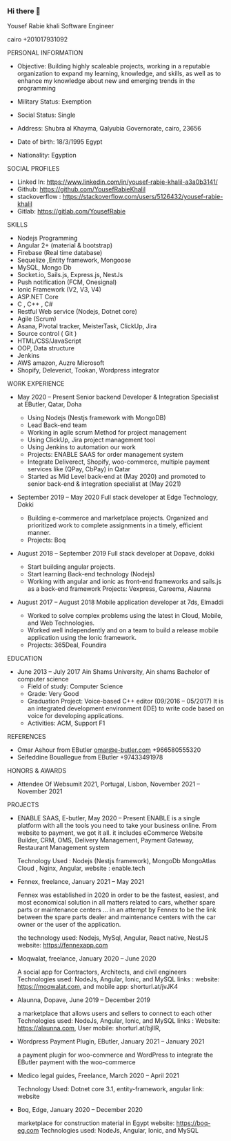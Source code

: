
### Hi there 👋

Yousef Rabie khali
Software Engineer

cairo
+201017931092

PERSONAL INFORMATION
* Objective: Building highly scaleable projects, working in a reputable organization to expand my learning, knowledge, and skills, as well as to enhance my knowledge about new and emerging trends in the programming
* Military Status: Exemption                                   
* Social Status: Single

 * Address: Shubra al Khayma, Qalyubia Governorate, cairo, 23656
 * Date of birth: 18/3/1995 Egypt
 * Nationality: Egyption

SOCIAL PROFILES
  * Linked In: https://www.linkedin.com/in/yousef-rabie-khalil-a3a0b3141/
  * Github: https://github.com/YousefRabieKhalil
  * stackoverflow : https://stackoverflow.com/users/5126432/yousef-rabie-khalil
  * Gitlab: https://gitlab.com/YousefRabie


SKILLS
 * Nodejs Programming
 * Angular 2+ (material & bootstrap)
 * Firebase (Real time database)
 * Sequelize ,Entity framework,  Mongoose
 * MySQL, Mongo Db
 * Socket.io, Sails.js, Express.js, NestJs
 * Push notification (FCM, Onesignal)
 * Ionic Framework (V2, V3, V4)
 * ASP.NET Core
 * C , C++ , C#
 * Restful Web service (Nodejs, Dotnet core)
 * Agile (Scrum)
 * Asana, Pivotal tracker, MeisterTask, ClickUp, Jira
 * Source control ( Git )
 * HTML/CSS/JavaScript
 * OOP, Data structure
 * Jenkins
 * AWS amazon, Auzre Microsoft
 * Shopify, Deleverict, Tookan, Wordpress integrator

WORK EXPERIENCE
  * May 2020 – Present
    Senior backend Developer & Integration Specialist at EButler, Qatar, Doha
      
	  * Using Nodejs (Nestjs framework with MongoDB)
	 * Lead Back-end team
	 * Working in agile scrum Method for project management
	 * Using ClickUp, Jira project management tool
	 * Using Jenkins to automation our work
	 * Projects: ENABLE SAAS for order management system
	  * Integrate Deliverect, Shopify, woo-commerce, multiple payment services like (QPay, CbPay) in Qatar
	  * Started as Mid Level back-end at (May 2020) and promoted to senior back-end &amp; integration specialist at (May 2021)


  * September 2019 – May 2020
    Full stack developer at Edge Technology, Dokki
      
	*  Building e-commerce and marketplace projects.
	  Organized and prioritized work to complete assignments in a timely, efficient manner.
	  * Projects: Boq


  * August 2018 – September 2019
    Full stack developer at Dopave, dokki
      
	  * Start building angular projects.
	  * Start learning Back-end technology (Nodejs) 
	  * Working with angular and ionic as front-end frameworks and sails.js as a back-end framework
	    Projects: Vexpress, Careema, Alaunna

  * August 2017 – August 2018
    Mobile application developer  at 7ds, Elmaddi
      
	  * Worked to solve complex problems using the latest in Cloud, Mobile, and Web Technologies.
	  * Worked well independently and on a team to build a release mobile application using the Ionic framework.
	  * Projects: 365Deal, Foundira



EDUCATION
  * June 2013 – July 2017
    Ain Shams University, Ain shams Bachelor of computer science
	 *  Field of study: Computer Science
	  * Grade: Very Good
	  * Graduation Project: Voice-based C++ editor (09/2016 – 05/2017) It is an integrated development environment (IDE) to write code based on voice for developing applications.
	  * Activities:  ACM, Support F1


REFERENCES
  * Omar Ashour from EButler
    omar@e-butler.com
    +966580555320
  * Seifeddine Bouallegue from EButler
    +97433491978

HONORS & AWARDS 
  * Attendee Of Websumit 2021, Portugal, Lisbon, November 2021 – November 2021

PROJECTS
  *  ENABLE SAAS, E-butler, May 2020 – Present
ENABLE is a single platform with all the tools you need to take your business online. From website to payment, we got it all. it includes eCommerce Website Builder, CRM, OMS, Delivery Management, Payment Gateway, Restaurant Management system
	
	  Technology Used : Nodejs (Nestjs framework), MongoDb MongoAtlas Cloud , Nginx, Angular, 
	  website : enable.tech

  * Fennex, freelance, January 2021 – May 2021

	Fennex was established in 2020 in order to be the fastest, easiest, and most economical solution in all matters related to cars, whether spare parts or maintenance centers ... in an attempt by Fennex to be the link between the spare parts dealer and maintenance centers with the car owner or the user of the application.


	  the technology used: Nodejs, MySql, Angular, React native, NestJS
	  website: https://fennexapp.com

  * Moqwalat, freelance, January 2020 – June 2020

	  A social app for Contractors, Architects, and civil engineers 
	  Technologies used: NodeJs, Angular, Ionic, and MySQL
	  links : website: https://moqwalat.com, and mobile app: shorturl.at/jvJK4

  * Alaunna, Dopave, June 2019 – December 2019
	
	    
	  a marketplace that allows users and sellers to connect to each other
	  Technologies used: NodeJs, Angular, Ionic, and MySQL
	  links : Website: https://alaunna.com, User mobile: shorturl.at/bjlIR, 

  * Wordpress Payment Plugin, EButler, January 2021 – January 2021
  
	  a payment plugin for woo-commerce and WordPress to integrate the EButler payment with the woo-commerce

  * Medico legal guides, Freelance, March 2020 – April 2021
	    
	  Technology Used:  Dotnet core 3.1, entity-framework, angular
	  link: website

  * Boq, Edge, January 2020 – December 2020
	    
	  marketplace for construction material in Egypt
	  website: https://boq-eg.com
	  Technologies used: NodeJs, Angular, Ionic, and MySQL
